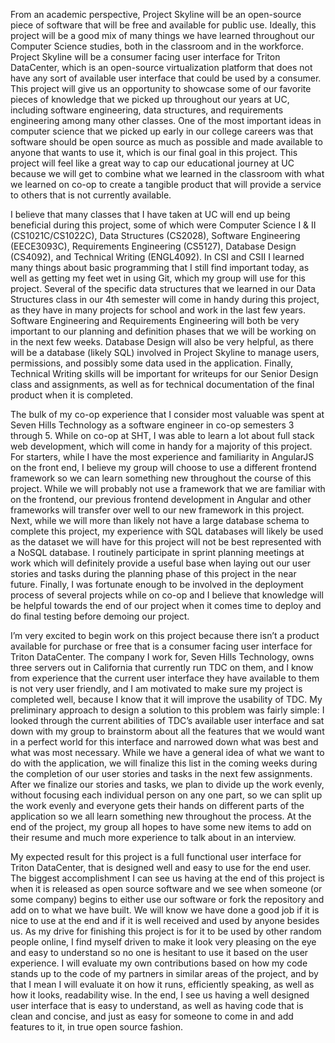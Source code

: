 From an academic perspective, Project Skyline will be an open-source piece of software that will be free and available for public use. Ideally, this project will be a good mix of many things we have learned throughout our Computer Science studies, both in the classroom and in the workforce. Project Skyline will be a consumer facing user interface for Triton DataCenter, which is an open-source virtualization platform that does not have any sort of available user interface that could be used by a consumer. This project will give us an opportunity to showcase some of our favorite pieces of knowledge that we picked up throughout our years at UC, including software engineering, data structures, and requirements engineering among many other classes. One of the most important ideas in computer science that we picked up early in our college careers was that software should be open source as much as possible and made available to anyone that wants to use it, which is our final goal in this project. This project will feel like a great way to cap our educational journey at UC because we will get to combine what we learned in the classroom with what we learned on co-op to create a tangible product that will provide a service to others that is not currently available.

I believe that many classes that I have taken at UC will end up being beneficial during this project, some of which were Computer Science I & II (CS1021C/CS1022C), Data Structures (CS2028), Software Engineering (EECE3093C), Requirements Engineering (CS5127), Database Design (CS4092), and Technical Writing (ENGL4092). In CSI and CSII I learned many things about basic programming that I still find important today, as well as getting my feet wet in using Git, which my group will use for this project. Several of the specific data structures that we learned in our Data Structures class in our 4th semester will come in handy during this project, as they have in many projects for school and work in the last few years. Software Engineering and Requirements Engineering will both be very important to our planning and definition phases that we will be working on in the next few weeks. Database Design will also be very helpful, as there will be a database (likely SQL) involved in Project Skyline to manage users, permissions, and possibly some data used in the application. Finally, Technical Writing skills will be important for writeups for our Senior Design class and assignments, as well as for technical documentation of the final product when it is completed.

The bulk of my co-op experience that I consider most valuable was spent at Seven Hills Technology as a software engineer in co-op semesters 3 through 5. While on co-op at SHT, I was able to learn a lot about full stack web development, which will come in handy for a majority of this project. For starters, while I have the most experience and familiarity in AngularJS on the front end, I believe my group will choose to use a different frontend framework so we can learn something new throughout the course of this project. While we will probably not use a framework that we are familiar with on the frontend, our previous frontend development in Angular and other frameworks will transfer over well to our new framework in this project. Next, while we will more than likely not have a large database schema to complete this project, my experience with SQL databases will likely be used as the dataset we will have for this project will not be best represented with a NoSQL database. I routinely participate in sprint planning meetings at work which will definitely provide a useful base when laying out our user stories and tasks during the planning phase of this project in the near future. Finally, I was fortunate enough to be involved in the deployment process of several projects while on co-op and I believe that knowledge will be helpful towards the end of our project when it comes time to deploy and do final testing before demoing our project.

I’m very excited to begin work on this project because there isn’t a product available for purchase or free that is a consumer facing user interface for Triton DataCenter. The company I work for, Seven Hills Technology, owns three servers out in California that currently run TDC on them, and I know from experience that the current user interface they have available to them is not very user friendly, and I am motivated to make sure my project is completed well, because I know that it will improve the usability of TDC. My preliminary approach to design a solution to this problem was fairly simple: I looked through the current abilities of TDC’s available user interface and sat down with my group to brainstorm about all the features that we would want in a perfect world for this interface and narrowed down what was best and what was most necessary. While we have a general idea of what we want to do with the application, we will finalize this list in the coming weeks during the completion of our user stories and tasks in the next few assignments. After we finalize our stories and tasks, we plan to divide up the work evenly, without focusing each individual person on any one part, so we can split up the work evenly and everyone gets their hands on different parts of the application so we all learn something new throughout the process. At the end of the project, my group all hopes to have some new items to add on their resume and much more experience to talk about in an interview.

My expected result for this project is a full functional user interface for Triton DataCenter, that is designed well and easy to use for the end user. The biggest accomplishment I can see us having at the end of this project is when it is released as open source software and we see when someone (or some company) begins to either use our software or fork the repository and add on to what we have built. We will know we have done a good job if it is nice to use at the end and if it is well received and used by anyone besides us. As my drive for finishing this project is for it to be used by other random people online, I find myself driven to make it look very pleasing on the eye and easy to understand so no one is hesitant to use it based on the user experience. I will evaluate my own contributions based on how my code stands up to the code of my partners in similar areas of the project, and by that I mean I will evaluate it on how it runs, efficiently speaking, as well as how it looks, readability wise. In the end, I see us having a well designed user interface that is easy to understand, as well as having code that is clean and concise, and just as easy for someone to come in and add features to it, in true open source fashion.
